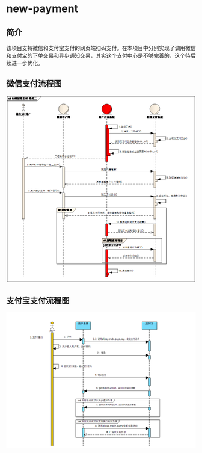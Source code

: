# new-payment

## 简介
该项目支持微信和支付宝支付的网页端扫码支付。在本项目中分别实现了调用微信和支付宝的下单交易和异步通知交易，其实这个支付中心是不够完善的，这个待后续进一步优化。

## 微信支付流程图

![](./doc/微信Native扫码支付.png)

## 支付宝支付流程图

![](./doc/支付宝支付时序图.png)